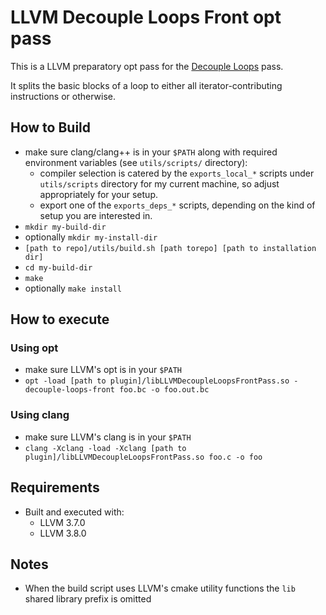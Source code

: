 
# LLVM Decouple Loops Front opt pass

This is a LLVM preparatory opt pass for the [Decouple Loops](https://github.com/compor/icsa-dswp) pass.

It splits the basic blocks of a loop to either all iterator-contributing instructions or otherwise.

## How to Build

- make sure clang/clang++ is in your `$PATH` along with required environment variables (see `utils/scripts/` directory):
  - compiler selection is catered by the `exports_local_*` scripts under `utils/scripts` directory for my current 
    machine, so adjust appropriately for your setup.
  - export one of the `exports_deps_*` scripts, depending on the kind of setup you are interested in.
- `mkdir my-build-dir`
- optionally `mkdir my-install-dir`
- `[path to repo]/utils/build.sh [path torepo] [path to installation dir]`
- `cd my-build-dir`
- `make`
- optionally `make install`

## How to execute

### Using opt

- make sure LLVM's opt is in your `$PATH`
- `opt -load [path to plugin]/libLLVMDecoupleLoopsFrontPass.so -decouple-loops-front foo.bc -o foo.out.bc`

### Using clang

- make sure LLVM's clang is in your `$PATH`
- `clang -Xclang -load -Xclang [path to plugin]/libLLVMDecoupleLoopsFrontPass.so foo.c -o foo`
   
## Requirements

- Built and executed with:
  - LLVM 3.7.0
  - LLVM 3.8.0

## Notes

- When the build script uses LLVM's cmake utility functions the `lib` shared library prefix is omitted


